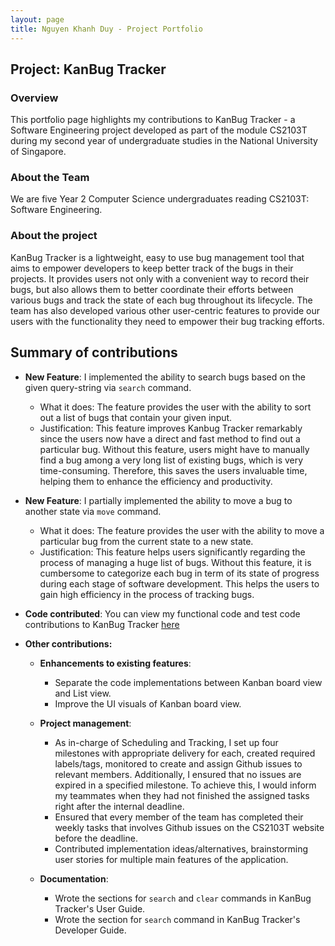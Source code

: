 ```yaml
---
layout: page
title: Nguyen Khanh Duy - Project Portfolio
---
```


## Project: KanBug Tracker

### Overview

This portfolio page highlights my contributions to KanBug Tracker - a Software Engineering project developed as part of the module CS2103T during my second year of undergraduate studies in the National University of Singapore. 

### About the Team

We are five Year 2 Computer Science undergraduates reading CS2103T: Software Engineering. 

### About the project

KanBug Tracker is a lightweight, easy to use bug management tool that aims to empower developers to keep better track of the bugs in their projects. It provides users not only with a convenient way to record their bugs, but also allows them to better coordinate their efforts between various bugs and track the state of each bug throughout its lifecycle. The team has also developed various other user-centric features to provide our users with the functionality they need to empower their bug tracking efforts. 

## Summary of contributions  

* **New Feature**: I implemented the ability to search bugs based on the given query-string via `search` command.  
  
  * What it does: The feature provides the user with the ability to sort out a list of bugs that contain your given input. 
  * Justification: This feature improves Kanbug Tracker remarkably since the users now have a direct and fast method to find out a particular bug. Without this feature, users might have to manually find a bug among a very long list of existing bugs, which is very time-consuming. Therefore, this saves the users invaluable time, helping them to enhance the efficiency and productivity.   
  
* **New Feature**: I partially implemented the ability to move a bug to another state via `move` command.

  * What it does: The feature provides the user with the ability to move a particular bug from the current state to a new state.  
  * Justification: This feature helps users significantly regarding the process of managing a huge list of bugs. Without this feature, it is cumbersome to categorize each bug in term of its state of progress during each stage of software development. This helps the users to gain high efficiency in the process of tracking bugs.  

* **Code contributed**: You can view my functional code and test code contributions to KanBug Tracker [here](https://nus-cs2103-ay2021s1.github.io/tp-dashboard/#breakdown=true&search=duynguyen24501&sort=groupTitle&sortWithin=title&since=2020-08-14&timeframe=commit&mergegroup=&groupSelect=groupByRepos&checkedFileTypes=docs~functional-code~test-code~other)

* **Other contributions:**

    * **Enhancements to existing features**:
         * Separate the code implementations between Kanban board view and List view.  
         * Improve the UI visuals of Kanban board view.  
         
    * **Project management**:
         * As in-charge of Scheduling and Tracking, I set up four milestones with appropriate delivery for each, created required labels/tags, monitored to create and assign Github issues to relevant members. Additionally, I ensured that no issues are expired in a specified milestone. To achieve this, I would inform my teammates when they had not finished the assigned tasks right after the internal deadline.  
         * Ensured that every member of the team has completed their weekly tasks that involves Github issues on the CS2103T website before the deadline. 
         * Contributed implementation ideas/alternatives, brainstorming user stories for multiple main features of the application.
         
    * **Documentation**:
         * Wrote the sections for `search` and `clear` commands in KanBug Tracker's User Guide.
         * Wrote the section for `search` command in KanBug Tracker's Developer Guide.
  

  

